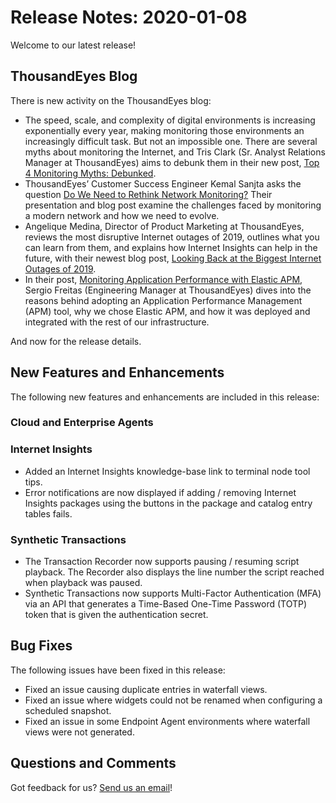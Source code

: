 # Release Notes: 2020-01-08

Welcome to our latest release!

## ThousandEyes Blog

 There is new activity on the ThousandEyes blog:

* The speed, scale, and complexity of digital environments is increasing exponentially every year, making monitoring those environments an increasingly difficult task. But not an impossible one. There are several myths about monitoring the Internet, and Tris Clark \(Sr. Analyst Relations Manager at ThousandEyes\) aims to debunk them in their new post, [Top 4 Monitoring Myths: Debunked](https://blog.thousandeyes.com/top-4-monitoring-myths-debunked/).
* ThousandEyes’ Customer Success Engineer Kemal Sanjta asks the question [Do We Need to Rethink Network Monitoring?](https://blog.thousandeyes.com/do-we-need-to-rethink-network-monitoring/) Their presentation and blog post examine the challenges faced by monitoring a modern network and how we need to evolve.
* Angelique Medina, Director of Product Marketing at ThousandEyes, reviews the most disruptive Internet outages of 2019, outlines what you can learn from them, and explains how Internet Insights can help in the future, with their newest blog post, [Looking Back at the Biggest Internet Outages of 2019](https://blog.thousandeyes.com/looking-back-biggest-internet-outages-2019/).
* In their post, [Monitoring Application Performance with Elastic APM](https://blog.thousandeyes.com/monitoring-application-performance-elastic-apm/), Sergio Freitas \(Engineering Manager at ThousandEyes\) dives into the reasons behind adopting an Application Performance Management \(APM\) tool, why we chose Elastic APM, and how it was deployed and integrated with the rest of our infrastructure.

And now for the release details.

## New Features and Enhancements

 The following new features and enhancements are included in this release:

### Cloud and Enterprise Agents

### Internet Insights

* Added an Internet Insights knowledge-base link to terminal node tool tips.
* Error notifications are now displayed if adding / removing Internet Insights packages using the buttons in the package and catalog entry tables fails.

### Synthetic Transactions

* The Transaction Recorder now supports pausing / resuming script playback. The Recorder also displays the line number the script reached when playback was paused.
* Synthetic Transactions now supports Multi-Factor Authentication \(MFA\) via an API that generates a Time-Based One-Time Password \(TOTP\) token that is given the authentication secret.

## Bug Fixes

 The following issues have been fixed in this release:

* Fixed an issue causing duplicate entries in waterfall views.
* Fixed an issue where widgets could not be renamed when configuring a scheduled snapshot.
* Fixed an issue in some Endpoint Agent environments where waterfall views were not generated.

## Questions and Comments

Got feedback for us? [Send us an email](mailto:support@thousandeyes.com?subject=2020-01-08+Release+Update)!

